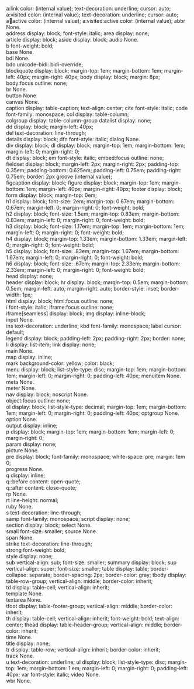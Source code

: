 a:link	color: (internal value);
text-decoration: underline;
cursor: auto;	
a:visited	color: (internal value);
text-decoration: underline;
cursor: auto;	
a:link:active	color: (internal value);
a:visited:active	color: (internal value);
abbr	None.	
address	display: block;
font-style: italic;	
area	display: none;	
article	display: block;	
aside	display: block;	
audio	None.	
b	font-weight: bold;	
base	None.	
bdi	None.	
bdo	unicode-bidi: bidi-override;	
blockquote	display: block;
margin-top: 1em;
margin-bottom: 1em;
margin-left: 40px;
margin-right: 40px;	
body	display: block;
margin: 8px;	
body:focus	outline: none;	
br	None.	
button	None	
canvas	None.	
caption	display: table-caption;
text-align: center;	
cite	font-style: italic;	
code	font-family: monospace;	
col	display: table-column;	
colgroup	display: table-column-group	
datalist	display: none;	
dd	display: block;
margin-left: 40px;	
del	text-decoration: line-through;	
details	display: block;	
dfn	font-style: italic;	
dialog	None.	
div	display: block;	
dl	display: block;
margin-top: 1em;
margin-bottom: 1em;
margin-left: 0;
margin-right: 0;	
dt	display: block;	
em	font-style: italic;	
embed:focus	outline: none;	
fieldset	display: block;
margin-left: 2px;
margin-right: 2px;
padding-top: 0.35em;
padding-bottom: 0.625em;
padding-left: 0.75em;
padding-right: 0.75em;
border: 2px groove (internal value);	
figcaption	display: block;	
figure	display: block;
margin-top: 1em;
margin-bottom: 1em;
margin-left: 40px;
margin-right: 40px;	
footer	display: block;	
form	display: block;
margin-top: 0em;	
h1	display: block;
font-size: 2em;
margin-top: 0.67em;
margin-bottom: 0.67em;
margin-left: 0;
margin-right: 0;
font-weight: bold;	
h2	display: block;
font-size: 1.5em;
margin-top: 0.83em;
margin-bottom: 0.83em;
margin-left: 0;
margin-right: 0;
font-weight: bold;	
h3	display: block;
font-size: 1.17em;
margin-top: 1em;
margin-bottom: 1em;
margin-left: 0;
margin-right: 0;
font-weight: bold;	
h4	display: block;
margin-top: 1.33em;
margin-bottom: 1.33em;
margin-left: 0;
margin-right: 0;
font-weight: bold;	
h5	display: block;
font-size: .83em;
margin-top: 1.67em;
margin-bottom: 1.67em;
margin-left: 0;
margin-right: 0;
font-weight: bold;	
h6	display: block;
font-size: .67em;
margin-top: 2.33em;
margin-bottom: 2.33em;
margin-left: 0;
margin-right: 0;
font-weight: bold;	
head	display: none;	
header	display: block;	
hr	display: block;
margin-top: 0.5em;
margin-bottom: 0.5em;
margin-left: auto;
margin-right: auto;
border-style: inset;
border-width: 1px;	
html	display: block;	
html:focus	outline: none;	
i	font-style: italic;	
iframe:focus	outline: none;	
iframe[seamless]	display: block;	
img	display: inline-block;	
input	None.	
ins	text-decoration: underline;	
kbd	font-family: monospace;	
label	cursor: default;	
legend	display: block;
padding-left: 2px;
padding-right: 2px;
border: none;	
li	display: list-item;	
link	display: none;	
main	None.	
map	display: inline;	
mark	background-color: yellow;
color: black;	
menu	display: block;
list-style-type: disc;
margin-top: 1em;
margin-bottom: 1em;
margin-left: 0;
margin-right: 0;
padding-left: 40px;	
menuitem	None.	
meta	None.	
meter	None.	
nav	display: block;	
noscript	None.	
object:focus	outline: none;	
ol	display: block;
list-style-type: decimal;
margin-top: 1em;
margin-bottom: 1em;
margin-left: 0;
margin-right: 0;
padding-left: 40px;	
optgroup	None.	
option	None.	
output	display: inline;	
p	display: block;
margin-top: 1em;
margin-bottom: 1em;
margin-left: 0;
margin-right: 0;	
param	display: none;	
picture	None.	
pre	display: block;
font-family: monospace;
white-space: pre;
margin: 1em 0;	
progress	None.	
q	display: inline;	
q::before	content: open-quote;	
q::after	content: close-quote;	
rp	None.	
rt	line-height: normal;	
ruby	None.	
s	text-decoration: line-through;	
samp	font-family: monospace;	
script	display: none;	
section	display: block;	
select	None.	
small	font-size: smaller;	
source	None.	
span	None.	
strike	text-decoration: line-through;	
strong	font-weight: bold;	
style	display: none;	
sub	vertical-align: sub;
font-size: smaller;	
summary	display: block;	
sup	vertical-align: super;
font-size: smaller;	
table	display: table;
border-collapse: separate;
border-spacing: 2px;
border-color: gray;	
tbody	display: table-row-group;
vertical-align: middle;
border-color: inherit;	
td	display: table-cell;
vertical-align: inherit;	
template	None.	
textarea	None.	
tfoot	display: table-footer-group;
vertical-align: middle;
border-color: inherit;	
th	display: table-cell;
vertical-align: inherit;
font-weight: bold;
text-align: center;	
thead	display: table-header-group;
vertical-align: middle;
border-color: inherit;	
time	None.	
title	display: none;	
tr	display: table-row;
vertical-align: inherit;
border-color: inherit;	
track	None.	
u	text-decoration: underline;	
ul	display: block;
list-style-type: disc;
margin-top: 1em;
margin-bottom: 1 em;
margin-left: 0;
margin-right: 0;
padding-left: 40px;	
var	font-style: italic;	
video	None.	
wbr	None.